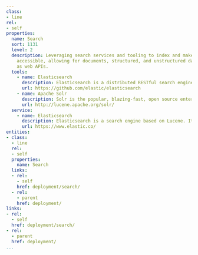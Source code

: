 ```yaml
---
class:
- line
rel:
- self
properties:
  name: Search
  sort: 1131
  level: 2
  description: Leveraging search services and tooling to index and make existing resources
    accessible, allowing for documents, structured, and unstructured data to be deployed
    as web APIs.
  tools:
    - name: Elasticsearch
      description: Elasticsearch is a distributed RESTful search engine built for the cloud.
      url: https://github.com/elastic/elasticsearch
    - name: Apache Solr
      description: Solr is the popular, blazing-fast, open source enterprise search platform built on Apache Lucene.
      url: http://lucene.apache.org/solr/    
  service:
    - name: Elasticsearch
      description: Elasticsearch is a search engine based on Lucene. It provides a distributed, multitenant-capable full-text search engine with an HTTP web interface and schema-free JSON documents.
      url: https://www.elastic.co/           
entities:
- class:
  - line
  rel:
  - self
  properties:
    name: Search
  links:
  - rel:
    - self
    href: deployment/search/
  - rel:
    - parent
    href: deployment/
links:
- rel:
  - self
  href: deployment/search/
- rel:
  - parent
  href: deployment/
...
```

